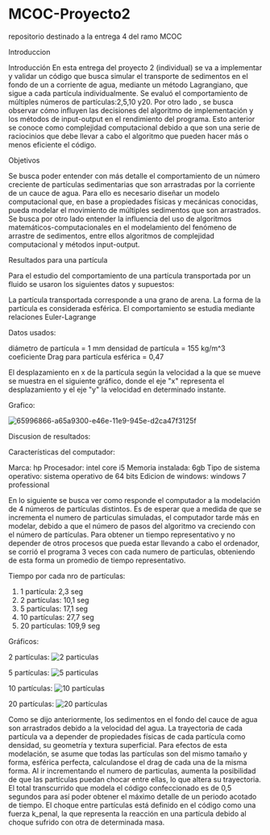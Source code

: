 # MCOC-Proyecto2
repositorio destinado a la entrega 4 del ramo MCOC

Introduccion

Introducción
En esta entrega del proyecto 2 (individual) se va a implementar y validar un código que busca simular el transporte de sedimentos en el fondo de un a corriente de agua, mediante un método Lagrangiano, que sigue a cada partícula individualmente. Se evaluó el comportamiento de múltiples números de partículas:2,5,10 y20. Por otro lado , se busca observar cómo influyen las decisiones del algoritmo de implementación y los métodos de input-output en el rendimiento del programa.
Esto anterior se conoce como complejidad computacional debido a que son una serie de raciocinios que debe llevar a cabo el algoritmo que pueden hacer más o menos eficiente el código. 
 
Objetivos
 
Se busca poder entender con más detalle el comportamiento de un número creciente de partículas sedimentarias que son arrastradas por la corriente de un cauce de agua. Para ello es necesario diseñar un modelo computacional que, en base a propiedades físicas y mecánicas conocidas, pueda modelar el movimiento de múltiples sedimentos que son arrastrados. Se busca por otro lado entender la influencia del uso de algoritmos matemáticos-computacionales en el modelamiento del fenómeno de arrastre de sedimentos, entre ellos algoritmos de complejidad computacional y métodos input-output.
 
 
 
Resultados para una partícula
 
 Para el estudio del comportamiento de una partícula transportada por un fluido se usaron los siguientes datos y supuestos:
 
 La partícula transportada corresponde a una grano de arena.
La forma de la partícula es considerada esférica.
El comportamiento se estudia mediante relaciones Euler-Lagrange

Datos usados:

diámetro de partícula = 1 mm
densidad de partícula = 155 kg/m^3
coeficiente Drag para partícula esférica = 0,47

El desplazamiento en x de la partícula según la velocidad a la que se mueve se muestra en el siguiente gráfico, donde el eje "x" representa el desplazamiento y el eje "y" la velocidad en determinado instante.

Grafico:

![65996866-a65a9300-e46e-11e9-945e-d2ca47f3125f](https://user-images.githubusercontent.com/53713567/66690292-98262700-ec65-11e9-921e-71e33bc9da6e.png)

Discusion de resultados:

Características del computador:

Marca: hp
Procesador: intel core i5
Memoria instalada: 6gb
Tipo de sistema operativo:  sistema operativo de 64 bits
Edicion de windows: windows 7  professional

En lo siguiente se busca ver como responde el computador a la modelación de 4 números de partículas distintos. Es de esperar que a medida de que se incrementa el numero de particulas simuladas, el computador tarde más en modelar, debido a que el número de pasos del algoritmo va creciendo con el número de partículas. Para obtener un tiempo representativo y no depender de otros procesos que pueda estar llevando a cabo el ordenador, se corrió el programa 3 veces con cada numero de particulas, obteniendo de esta forma un promedio de tiempo representativo.

Tiempo por cada nro de partículas:

1)  1 partícula: 2,3 seg
2) 2 partículas: 10,1 seg
3) 5 partículas: 17,1 seg
4) 10 partículas: 27,7 seg
5) 20 partículas: 109,9 seg

Gráficos:

2 partículas:
![2 particulas](https://user-images.githubusercontent.com/53713567/66690672-023fcb80-ec68-11e9-81d0-5a9c8ecbd13b.jpeg)


5 partículas:
![5 particulas](https://user-images.githubusercontent.com/53713567/66690681-1683c880-ec68-11e9-9dab-bacd53969330.jpeg)


10 partículas:
![10 partículas](https://user-images.githubusercontent.com/53713567/66690693-23082100-ec68-11e9-9677-80aa26833888.jpeg)


20 partículas:
![20 partículas](https://user-images.githubusercontent.com/53713567/66690697-2dc2b600-ec68-11e9-9c94-c19db6f95e12.jpeg)

Como se dijo anteriormente, los sedimentos en el fondo del cauce de agua son arrastrados debido a la velocidad del agua. La trayectoria de cada partícula va a depender de propiedades físicas de cada partícula como densidad, su geometría y textura superficial. Para efectos de esta modelación, se asume que todas las partículas son del mismo tamaño y forma, esférica perfecta, calculandose el drag de cada una de la misma forma. Al ir incrementando el numero de particulas, aumenta la posibilidad de que las partículas puedan chocar entre ellas, lo que altera su trayectoria. El total transcurrido que modela el código confeccionado es de  0,5 segundos para así poder obtener el máximo detalle de un periodo acotado de tiempo. El choque entre partículas está definido en el código como una fuerza k_penal, la que representa la  reacción en una partícula debido al choque sufrido con otra de determinada masa.
